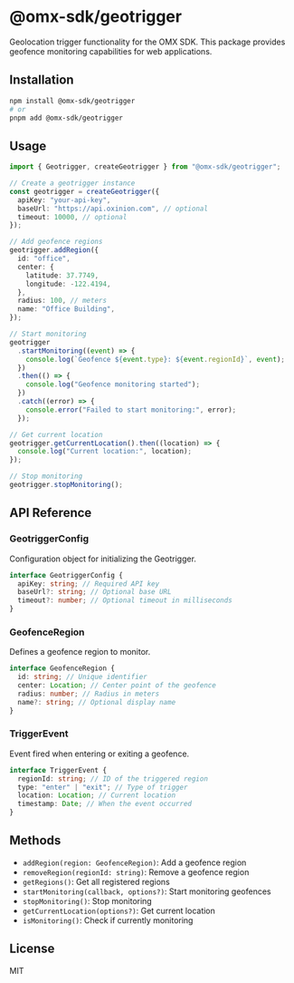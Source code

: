 # @omx-sdk/geotrigger

Geolocation trigger functionality for the OMX SDK. This package provides geofence monitoring capabilities for web applications.

## Installation

```bash
npm install @omx-sdk/geotrigger
# or
pnpm add @omx-sdk/geotrigger
```

## Usage

```typescript
import { Geotrigger, createGeotrigger } from "@omx-sdk/geotrigger";

// Create a geotrigger instance
const geotrigger = createGeotrigger({
  apiKey: "your-api-key",
  baseUrl: "https://api.oxinion.com", // optional
  timeout: 10000, // optional
});

// Add geofence regions
geotrigger.addRegion({
  id: "office",
  center: {
    latitude: 37.7749,
    longitude: -122.4194,
  },
  radius: 100, // meters
  name: "Office Building",
});

// Start monitoring
geotrigger
  .startMonitoring((event) => {
    console.log(`Geofence ${event.type}: ${event.regionId}`, event);
  })
  .then(() => {
    console.log("Geofence monitoring started");
  })
  .catch((error) => {
    console.error("Failed to start monitoring:", error);
  });

// Get current location
geotrigger.getCurrentLocation().then((location) => {
  console.log("Current location:", location);
});

// Stop monitoring
geotrigger.stopMonitoring();
```

## API Reference

### GeotriggerConfig

Configuration object for initializing the Geotrigger.

```typescript
interface GeotriggerConfig {
  apiKey: string; // Required API key
  baseUrl?: string; // Optional base URL
  timeout?: number; // Optional timeout in milliseconds
}
```

### GeofenceRegion

Defines a geofence region to monitor.

```typescript
interface GeofenceRegion {
  id: string; // Unique identifier
  center: Location; // Center point of the geofence
  radius: number; // Radius in meters
  name?: string; // Optional display name
}
```

### TriggerEvent

Event fired when entering or exiting a geofence.

```typescript
interface TriggerEvent {
  regionId: string; // ID of the triggered region
  type: "enter" | "exit"; // Type of trigger
  location: Location; // Current location
  timestamp: Date; // When the event occurred
}
```

## Methods

- `addRegion(region: GeofenceRegion)`: Add a geofence region
- `removeRegion(regionId: string)`: Remove a geofence region
- `getRegions()`: Get all registered regions
- `startMonitoring(callback, options?)`: Start monitoring geofences
- `stopMonitoring()`: Stop monitoring
- `getCurrentLocation(options?)`: Get current location
- `isMonitoring()`: Check if currently monitoring

## License

MIT
